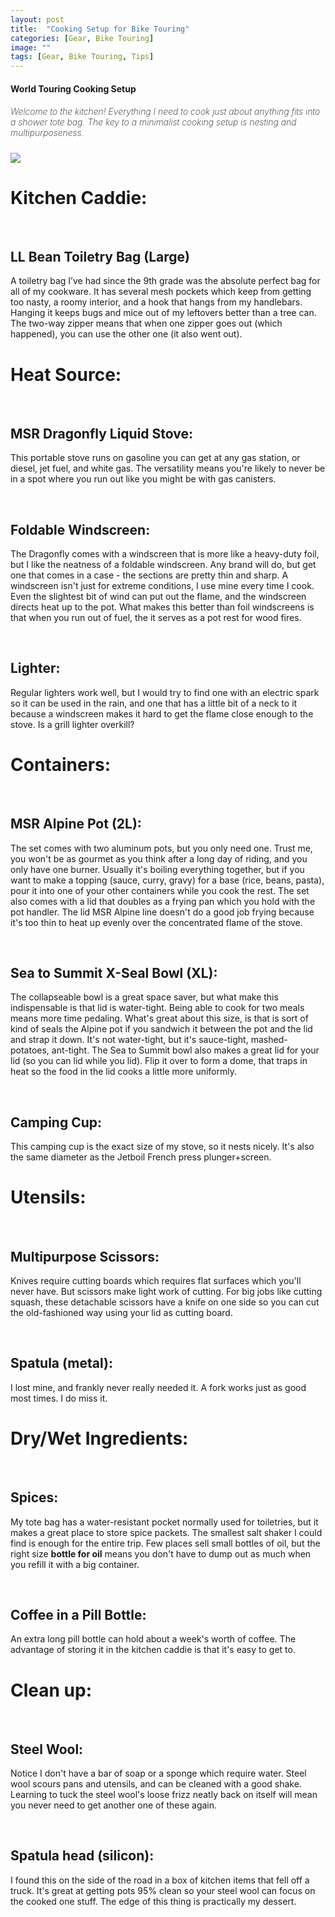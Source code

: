 ```yaml
---
layout: post
title:  "Cooking Setup for Bike Touring"
categories: [Gear, Bike Touring]
image: ""
tags: [Gear, Bike Touring, Tips]
---
```


<div class="container">

<div class="page-content">
   
  <div class="col-md-8 main-loop">

<h4 class="font-weight-bold spanborder" style="margin-bottom: 1rem;"><span>World Touring Cooking Setup</span></h4>
      <h5 class="pt-0 pb-0 mt-3 mb-2rem position-relative"><span style="font-weight: 200;">Welcome to the kitchen! Everything I need to cook just about anything fits into a shower tote bag. The key to a minimalist cooking setup is nesting and multipurposeness.</span></h5>
      <span style="display:inline-block; width: 10px;"></span>

</div>
</div>
</div>




<!-- Image Map Generated by http://www.image-map.net/ -->
<img src="https://64.media.tumblr.com/02445ee2d120350ca909afb1f9da9637/07ea74d2f1f5b6f1-9e/s2048x3072/1c367bc99e7b9b15c7fc799d52dafcfdbbc64985.pnj" usemap="#image-map">

<map name="image-map">
    <area target="" alt="2L Aluminum Pot" title="2L Aluminum Pot" href="2L Aluminum Pot" coords="223,1669,223" shape="circle">
    <area target="" alt="Titanium camping cup" title="Titanium camping cup" href="Titanium camping cup" coords="308,1723,121" shape="circle">
    <area target="" alt="Silicon Collapseable/Resealable Bowl" title="Silicon Collapseable/Resealable Bowl" href="Silicon Collapseable/Resealable Bowl" coords="706,1666,227" shape="circle">
    <area target="" alt="Liquid Fuel Stove" title="Liquid Fuel Stove" href="Liquid Fuel Stove" coords="949,1488,1310,1851" shape="rect">
    <area target="" alt="Metal Spatula" title="Metal Spatula" href="Metal Spatula" coords="1314,1225,1238,1192,1206,1015,1196,874,1050,825,1077,651,1312,647,1314,805,1320,863" shape="poly">
    <area target="" alt="Multipurpose Scissors" title="Multipurpose Scissors" href="Multipurpose Scissors" coords="1122,895,1191,899,1183,1256,1234,1265,1236,1460,1056,1455,1088,1264,1125,1244" shape="poly">
    <area target="" alt="Fork and Spoon" title="Fork and Spoon" href="Fork and Spoon" coords="971,942,1102,1228" shape="rect">
    <area target="" alt="Coffee in Pill Bottle" title="Coffee in Pill Bottle" href="Coffee in Pill Bottle" coords="1027,143,1168,537" shape="rect">
    <area target="" alt="Bottle of Oil" title="Bottle of Oil" href="Bottle of Oil" coords="1280,563,1125,225" shape="rect">
    <area target="" alt="Spices" title="Spices" href="Spices" coords="60,81,363,343" shape="rect">
    <area target="" alt="Lighter" title="Lighter" href="Lighter" coords="93,409,306,491" shape="rect">
    <area target="" alt="Steel Wool" title="Steel Wool" href="Steel Wool" coords="120,623,89" shape="circle">
    <area target="" alt="Silicon Spatula" title="Silicon Spatula" href="Silicon Spatula" coords="236,506,372,758" shape="rect">
    <area target="" alt="Pot Gripper" title="Pot Gripper" href="Pot Gripper" coords="50,773,339,903" shape="rect">
    <area target="" alt="Foldable Windscreen" title="Foldable Windscreen" href="Foldable Windscreen" coords="46,940,330,1389" shape="rect">
    <area target="" alt="Tote Bag" title="Tote Bag" href="Tote Bag" coords="409,75,924,1375" shape="rect">
</map>


<h1>Kitchen Caddie:</h1>
<br>
<h2>LL Bean Toiletry Bag (Large)</h2>
<p>A toiletry bag I’ve had since the 9th grade was the absolute perfect bag for all of my cookware. It has several mesh pockets which keep from getting too nasty, a roomy interior, and a hook that hangs from my handlebars. Hanging it keeps bugs and mice out of my leftovers better than a tree can. The two-way zipper means that when one zipper goes out (which happened), you can use the other one (it also went out).</p>




<h1>Heat Source:</h1>
<br>
<h2>MSR Dragonfly Liquid Stove:</h2>
<p>This portable stove runs on gasoline you can get at any gas station, or diesel, jet fuel, and white gas. The versatility means you're likely to never be in a spot where you run out like you might be with gas canisters.</p>
<br>
<h2>Foldable Windscreen:</h2>
<p>The Dragonfly comes with a windscreen that is more like a heavy-duty foil, but I like the neatness of a foldable windscreen. Any brand will do, but get one that comes in a case - the sections are pretty thin and sharp. A windscreen isn't just for extreme conditions, I use mine every time I cook. Even the slightest bit of wind can put out the flame, and the windscreen directs heat up to the pot. What makes this better than foil windscreens is that when you run out of fuel, the it serves as a pot rest for wood fires.</p>
<br>
<h2>Lighter:</h2>
<p>Regular lighters work well, but I would try to find one with an electric spark so it can be used in the rain, and one that has a little bit of a neck to it because a windscreen makes it hard to get the flame close enough to the stove. Is a grill lighter overkill?</p>
<h1>Containers:</h1>
<br>
<h2>MSR Alpine Pot (2L):</h2>
<p>The set comes with two aluminum pots, but you only need one. Trust me, you won't be as gourmet as you think after a long day of riding, and you only have one burner. Usually it's boiling everything together, but if you want to make a topping (sauce, curry, gravy) for a base (rice, beans, pasta), pour it into one of your other containers while you cook the rest. The set also comes with a lid that doubles as a frying pan which you hold with the pot handler. The lid MSR Alpine line doesn't do a good job frying because it's too thin to heat up evenly over the concentrated flame of the stove.</p>
<br>
<h2>Sea to Summit X-Seal Bowl (XL):</h2>
<p>The collapseable bowl is a great space saver, but what make this indispensable is that lid is water-tight. Being able to cook for two meals means more time pedaling. What's great about this size, is that is sort of kind of seals the Alpine pot if you sandwich it between the pot and the lid and strap it down. It's not water-tight, but it's sauce-tight, mashed-potatoes, ant-tight. The Sea to Summit bowl also makes a great lid for your lid (so you can lid while you lid). Flip it over to form a dome, that traps in heat so the food in the lid cooks a little more uniformly.</p>
<br>
<h2>Camping Cup:</h2>
<p>This camping cup is the exact size of my stove, so it nests nicely. It's also the same diameter as the Jetboil French press plunger+screen.</p>
<h1>Utensils:</h1>
<br>
<h2>Multipurpose Scissors:</h2>
<p>Knives require cutting boards which requires flat surfaces which you'll never have. But scissors make light work of cutting. For big jobs like cutting squash, these detachable scissors have a knife on one side so you can cut the old-fashioned way using your lid as cutting board.</p>
<br>
<h2>Spatula (metal):</h2>
<p>I lost mine, and frankly never really needed it. A fork works just as good most times. I do miss it.</p>
<h1>Dry/Wet Ingredients:</h1>
<br>
<h2>Spices:</h2>
<p>My tote bag has a water-resistant pocket normally used for toiletries, but it makes a great place to store spice packets. The smallest salt shaker I could find is enough for the entire trip. Few places sell small bottles of oil, but the right size <b>bottle for oil</b> means you don't have to dump out as much when you refill it with a big container.</p>
<br>
<h2>Coffee in a Pill Bottle:</h2>
<p>An extra long pill bottle can hold about a week's worth of coffee. The advantage of storing it in the kitchen caddie is that it's easy to get to.</p>
<h1>Clean up:</h1>
<br>
<h2>Steel Wool:</h2>
<p>Notice I don't have a bar of soap or a sponge which require water. Steel wool scours pans and utensils, and can be cleaned with a good shake. Learning to tuck the steel wool's loose frizz neatly back on itself will mean you never need to get another one of these again.</p>
<br>
<h2>Spatula head (silicon):</h2>
<p>I found this on the side of the road in a box of kitchen items that fell off a truck. It's great at getting pots 95% clean so your steel wool can focus on the cooked one stuff. The edge of this thing is practically my dessert.</p>